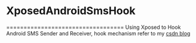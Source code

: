 # XposedAndroidSmsHook
==================================
Using Xposed to Hook Android SMS Sender and Receiver, hook mechanism refer to my [csdn blog](http://blog.csdn.net/u011000290/article/category/3167667)
